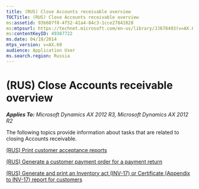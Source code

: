 ```yaml
---
title: (RUS) Close Accounts receivable overview
TOCTitle: (RUS) Close Accounts receivable overview
ms:assetid: 93b607f8-4f52-41a4-84c3-1cce27841028
ms:mtpsurl: https://technet.microsoft.com/en-us/library/JJ678493(v=AX.60)
ms:contentKeyID: 49387722
ms.date: 04/18/2014
mtps_version: v=AX.60
audience: Application User
ms.search.region: Russia
---
```


# (RUS) Close Accounts receivable overview 


_**Applies To:** Microsoft Dynamics AX 2012 R3, Microsoft Dynamics AX 2012 R2_

The following topics provide information about tasks that are related to closing Accounts receivable.

[(RUS) Print customer acceptance reports](rus-print-customer-acceptance-reports.md)

[(RUS) Generate a customer payment order for a payment return](rus-generate-a-customer-payment-order-for-a-payment-return.md)

[(RUS) Generate and print an Inventory act (INV-17) or Certificate (Appendix to INV-17) report for customers](rus-generate-and-print-an-inventory-act-inv-17-or-certificate-appendix-to-inv-17-report-for-customers.md)

  


